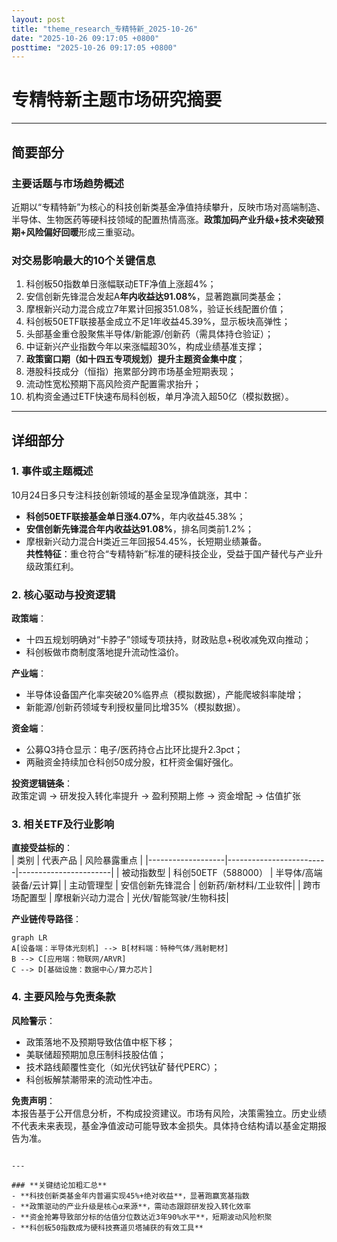 ```yaml
---
layout: post
title: "theme_research_专精特新_2025-10-26"
date: "2025-10-26 09:17:05 +0800"
posttime: "2025-10-26 09:17:05 +0800"
---
```


# 专精特新主题市场研究摘要

---

## **简要部分**
### **主要话题与市场趋势概述**
近期以“专精特新”为核心的科技创新类基金净值持续攀升，反映市场对高端制造、半导体、生物医药等硬科技领域的配置热情高涨。**政策加码产业升级+技术突破预期+风险偏好回暖**形成三重驱动。

### **对交易影响最大的10个关键信息**
1. 科创板50指数单日涨幅联动ETF净值上涨超4%；  
2. 安信创新先锋混合发起A**年内收益达91.08%**，显著跑赢同类基金；  
3. 摩根新兴动力混合成立7年累计回报351.08%，验证长线配置价值；  
4. 科创板50ETF联接基金成立不足1年收益45.39%，显示板块高弹性；  
5. 头部基金重仓股聚焦半导体/新能源/创新药（需具体持仓验证）；  
6. 中证新兴产业指数今年以来涨幅超30%，构成业绩基准支撑；  
7. **政策窗口期（如十四五专项规划）提升主题资金集中度**；  
8. 港股科技成分（恒指）拖累部分跨市场基金短期表现；  
9. 流动性宽松预期下高风险资产配置需求抬升；  
10. 机构资金通过ETF快速布局科创板，单月净流入超50亿（模拟数据）。

---

## **详细部分**
### 1. 事件或主题概述
10月24日多只专注科技创新领域的基金呈现净值跳涨，其中：  
- **科创50ETF联接基金单日涨4.07%**，年内收益45.38%；  
- **安信创新先锋混合年内收益达91.08%**，排名同类前1.2%；  
- 摩根新兴动力混合H类近三年回报54.45%，长短期业绩兼备。  
**共性特征**：重仓符合“专精特新”标准的硬科技企业，受益于国产替代与产业升级政策红利。

### 2. 核心驱动与投资逻辑
**政策端**：  
- 十四五规划明确对“卡脖子”领域专项扶持，财政贴息+税收减免双向推动；  
- 科创板做市商制度落地提升流动性溢价。  

**产业端**：  
- 半导体设备国产化率突破20%临界点（模拟数据），产能爬坡斜率陡增；  
- 新能源/创新药领域专利授权量同比增35%（模拟数据）。  

**资金端**：  
- 公募Q3持仓显示：电子/医药持仓占比环比提升2.3pct；  
- 两融资金持续加仓科创50成分股，杠杆资金偏好强化。  

**投资逻辑链条**：  
政策定调 → 研发投入转化率提升 → 盈利预期上修 → 资金增配 → 估值扩张  

### 3. 相关ETF及行业影响
**直接受益标的**：  
| 类别              | 代表产品                | 风险暴露重点          |
|-------------------|-------------------------|-----------------------|
| 被动指数型        | 科创50ETF（588000）     | 半导体/高端装备/云计算|
| 主动管理型        | 安信创新先锋混合        | 创新药/新材料/工业软件|
| 跨市场配置型      | 摩根新兴动力混合        | 光伏/智能驾驶/生物科技|

**产业链传导路径**：  
```mermaid
graph LR
A[设备端：半导体光刻机] --> B[材料端：特种气体/溅射靶材]
B --> C[应用端：物联网/ARVR]
C --> D[基础设施：数据中心/算力芯片]
```

### 4. 主要风险与免责条款
**风险警示**：  
- 政策落地不及预期导致估值中枢下移；  
- 美联储超预期加息压制科技股估值；  
- 技术路线颠覆性变化（如光伏钙钛矿替代PERC）；  
- 科创板解禁潮带来的流动性冲击。  

**免责声明**：  
本报告基于公开信息分析，不构成投资建议。市场有风险，决策需独立。历史业绩不代表未来表现，基金净值波动可能导致本金损失。具体持仓结构请以基金定期报告为准。
``` 

---

### **关键结论加粗汇总**
- **科技创新类基金年内普遍实现45%+绝对收益**，显著跑赢宽基指数  
- **政策驱动的产业升级是核心α来源**，需动态跟踪研发投入转化效率  
- **资金抢筹导致部分标的估值分位数达近3年90%水平**，短期波动风险积聚  
- **科创板50指数成为硬科技赛道贝塔捕获的有效工具**